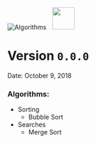 <div align="left">
<img src="https://cdn.abraham.gq/projects/algorithms/algorithms.svg" alt="Algorithms"> <img src="http://konpa.github.io/devicon/devicon.git/icons/python/python-original.svg" width="50px">
<div>

# Version `0.0.0`

Date: October 9, 2018

### Algorithms:

- Sorting
  - Bubble Sort
- Searches
  - Merge Sort
